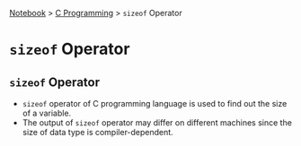 <a href="../">Notebook</a> > <a href="./">C Programming</a> > `sizeof` Operator

# `sizeof` Operator



## `sizeof` Operator

* `sizeof` operator of C programming language is used to find out the size of a variable.
* The output of `sizeof` operator may differ on different machines since the size of data type is compiler-dependent.
